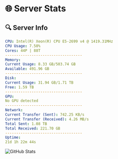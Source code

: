 # 🌐 Server Stats
## 🔍 Server Info
```yaml
CPU: Intel(R) Xeon(R) CPU E5-2699 v4 @ 1419.31MHz
CPU Usage: 7.50%
Cores: 44P | 88T
-----------------------------------
Memory:
Current Usage: 8.33 GB/503.74 GB
Available: 491.96 GB
-----------------------------------
Disk:
Current Usage: 31.94 GB/1.71 TB
Free: 1.59 TB
-----------------------------------
GPU:
No GPU detected
-----------------------------------
Network:
Current Transfer (Sent): 742.25 KB/s
Current Transfer (Received): 4.26 MB/s
Total Sent: 1.08 TB
Total Received: 221.70 GB
-----------------------------------
Uptime:
21d 1h 22m 44s
```
![GitHub Stats](https://img.shields.io/badge/Updated-2025-05-10_18:31:32-blue)